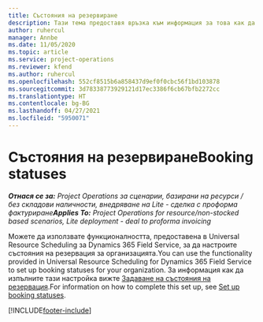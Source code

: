 ```yaml
---
title: Състояния на резервиране
description: Тази тема предоставя връзка към информация за това как да настроите състояния на резервация за Project Operations.
author: ruhercul
manager: Annbe
ms.date: 11/05/2020
ms.topic: article
ms.service: project-operations
ms.reviewer: kfend
ms.author: ruhercul
ms.openlocfilehash: 552cf8515b6a858437d9ef0f0cbc56f1bd103878
ms.sourcegitcommit: 3d78338773929121d17ec3386f6cb67bfb2272cc
ms.translationtype: HT
ms.contentlocale: bg-BG
ms.lasthandoff: 04/27/2021
ms.locfileid: "5950071"
---
```

# <a name="booking-statuses"></a><span data-ttu-id="be930-103">Състояния на резервиране</span><span class="sxs-lookup"><span data-stu-id="be930-103">Booking statuses</span></span>

<span data-ttu-id="be930-104">_**Отнася се за:** Project Operations за сценарии, базирани на ресурси / без складови наличности, внедряване на Lite - сделка с проформа фактуриране_</span><span class="sxs-lookup"><span data-stu-id="be930-104">_**Applies To:** Project Operations for resource/non-stocked based scenarios, Lite deployment - deal to proforma invoicing_</span></span>

<span data-ttu-id="be930-105">Можете да използвате функционалността, предоставена в Universal Resource Scheduling за Dynamics 365 Field Service, за да настроите състояния на резервация за организацията.</span><span class="sxs-lookup"><span data-stu-id="be930-105">You can use the functionality provided in Universal Resource Scheduling for Dynamics 365 Field Service to set up booking statuses for your organization.</span></span> <span data-ttu-id="be930-106">За информация как да изпълните тази настройка вижте [Задаване на състояния на резервация](/dynamics365/field-service/set-up-booking-statuses).</span><span class="sxs-lookup"><span data-stu-id="be930-106">For information on how to complete this set up, see [Set up booking statuses](/dynamics365/field-service/set-up-booking-statuses).</span></span>


[!INCLUDE[footer-include](../includes/footer-banner.md)]